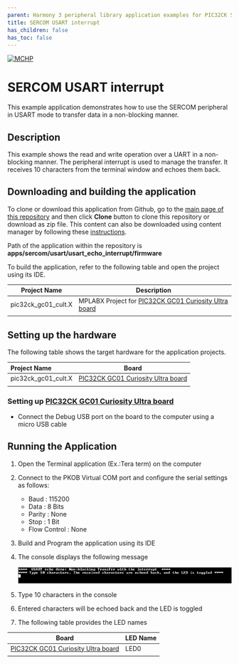 ```yaml
---
parent: Harmony 3 peripheral library application examples for PIC32CK SG/GC Family
title: SERCOM USART interrupt 
has_children: false
has_toc: false
---
```


[![MCHP](https://www.microchip.com/ResourcePackages/Microchip/assets/dist/images/logo.png)](https://www.microchip.com)

# SERCOM USART interrupt

This example application demonstrates how to use the SERCOM peripheral in USART mode to transfer data in a non-blocking manner.

## Description

This example shows the read and write operation over a UART in a non-blocking manner. The peripheral interrupt is used to manage the transfer. It receives 10 characters from the terminal window and echoes them back.

## Downloading and building the application

To clone or download this application from Github, go to the [main page of this repository](https://github.com/Microchip-MPLAB-Harmony/csp_apps_pic32ck_sg_gc) and then click **Clone** button to clone this repository or download as zip file.
This content can also be downloaded using content manager by following these [instructions](https://github.com/Microchip-MPLAB-Harmony/contentmanager/wiki).

Path of the application within the repository is **apps/sercom/usart/usart_echo_interrupt/firmware**

To build the application, refer to the following table and open the project using its IDE.

| Project Name      | Description                                    |
| ----------------- | ---------------------------------------------- |
| pic32ck_gc01_cult.X    | MPLABX Project for [PIC32CK GC01 Curiosity Ultra board]()|
|||

## Setting up the hardware

The following table shows the target hardware for the application projects.

| Project Name| Board|
|:---------|:---------:|
| pic32ck_gc01_cult.X    | [PIC32CK GC01 Curiosity Ultra board]()|
|||

### Setting up [PIC32CK GC01 Curiosity Ultra board]()

- Connect the Debug USB port on the board to the computer using a micro USB cable

## Running the Application

1. Open the Terminal application (Ex.:Tera term) on the computer
2. Connect to the PKOB Virtual COM port and configure the serial settings as follows:
    - Baud : 115200
    - Data : 8 Bits
    - Parity : None
    - Stop : 1 Bit
    - Flow Control : None
3. Build and Program the application using its IDE
4. The console displays the following message

    ![output](images/output_sercom_usart_echo_interrupt.png)

5. Type 10 characters in the console
6. Entered characters will be echoed back and the LED is toggled
7. The following table provides the LED names

| Board      |LED Name   |
| ---------- | ----------- |
| [PIC32CK GC01 Curiosity Ultra board]()    | LED0 |
||||

